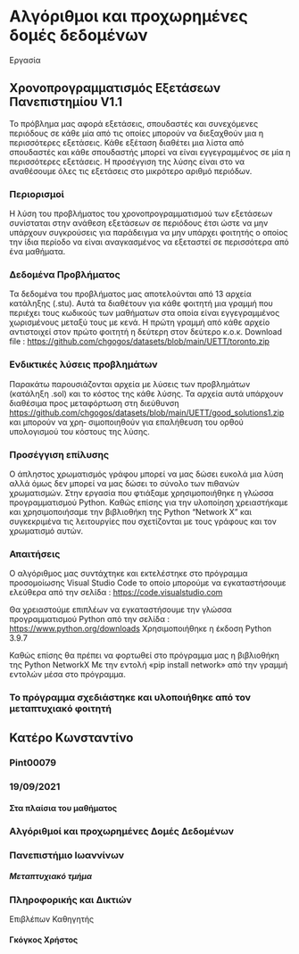 # Αλγόριθμοι και προχωρημένες δομές δεδομένων
Εργασία 
## Χρονοπρογραμματισμός Εξετάσεων Πανεπιστημίου V1.1
Το πρόβλημα μας αφορά εξετάσεις, σπουδαστές  και συνεχόμενες περιόδους σε κάθε μία από τις οποίες μπορούν να διεξαχθούν μια η περισσότερες εξετάσεις. Κάθε εξέταση διαθέτει μια λίστα από σπουδαστές και κάθε σπουδαστής μπορεί να είναι εγγεγραμμένος σε μία η περισσότερες εξετάσεις. Η προσέγγιση της λύσης είναι στο να αναθέσουμε όλες τις εξετάσεις στο μικρότερο αριθμό περιόδων.
### Περιορισμοί 
Η λύση του προβλήματος του χρονοπρογραμματισμού των εξετάσεων συνίσταται στην ανάθεση εξετάσεων σε περιόδους έτσι ώστε να μην υπάρχουν συγκρούσεις για παράδειγμα να μην υπάρχει φοιτητής ο οποίος την ίδια περίοδο να είναι αναγκασμένος να εξεταστεί σε περισσότερα από ένα μαθήματα.

### Δεδομένα Προβλήματος
Τα δεδομένα του προβλήματος μας αποτελούνται από 13 αρχεία κατάληξης (.stu). Αυτά τα διαθέτουν για κάθε φοιτητή μια γραμμή που περιέχει τους κωδικούς των μαθήματων στα οποία είναι εγγεγραμμένος χωρισμένους μεταξύ τους με κενά. Η πρώτη γραμμή από κάθε αρχείο αντιστοιχεί στον πρώτο φοιτητή η δεύτερη στον δεύτερο κ.ο.κ. Download file : https://github.com/chgogos/datasets/blob/main/UETT/toronto.zip

### Ενδικτικές λύσεις προβλημάτων 
Παρακάτω παρουσιάζονται αρχεία με λύσεις των προβλημάτων (κατάληξη .sol) και το
κόστος της κάθε λύσης. Τα αρχεία αυτά υπάρχουν διαθέσιμα προς μεταφόρτωση στη διεύθυνση
https://github.com/chgogos/datasets/blob/main/UETT/good_solutions1.zip και μπορούν να χρη‐
σιμοποιηθούν για επαλήθευση του ορθού υπολογισμού του κόστους της λύσης.

### Προσέγγιση επίλυσης 
Ο άπληστος χρωματισμός γράφου μπορεί να μας δώσει ευκολά μια λύση αλλά όμως δεν μπορεί να μας δώσει το σύνολο των πιθανών χρωματισμών. Στην εργασία που φτιάξαμε χρησιμοποιήθηκε η γλώσσα προγραμματισμού Python. Καθώς επίσης για την υλοποίηση χρειαστήκαμε και χρησιμοποιήσαμε την βιβλιοθήκη της Python “Network X” και συγκεκριμένα τις λειτουργίες που σχετίζονται με τους γράφους και τον χρωματισμό αυτών.

### Απαιτήσεις 
Ο αλγόριθμος μας συντάχτηκε και εκτελέστηκε στο πρόγραμμα προσομοίωσης  Visual Studio Code το οποίο μπορούμε να εγκαταστήσουμε ελεύθερα από την σελίδα : https://code.visualstudio.com

Θα χρειαστούμε επιπλέων να εγκαταστήσουμε την γλώσσα προγραμματισμού Python από την σελίδα : https://www.python.org/downloads 
Χρησιμοποιήθηκε η έκδοση Python 3.9.7

Καθώς επίσης θα πρέπει να φορτωθεί στο πρόγραμμα μας η βιβλιοθήκη της Python NetworkX Με την εντολή «pip install network» από την γραμμή εντολών μέσα στο πρόγραμμα.

### Το πρόγραμμα σχεδιάστηκε και υλοποιήθηκε από τον μεταπτυχιακό φοιτητή 
## Κατέρο Κωνσταντίνο
### Pint00079
### 19/09/2021
#### Στα πλαίσια του μαθήματος 
### Αλγόριθμοί και προχωρημένες Δομές Δεδομένων 
### Πανεπιστήμιο Ιωαννίνων 
##### Μεταπτυχιακό τμήμα 
### Πληροφορικής και Δικτιών 
Επιβλέπων Καθηγητής 
#### Γκόγκος Χρήστος 

